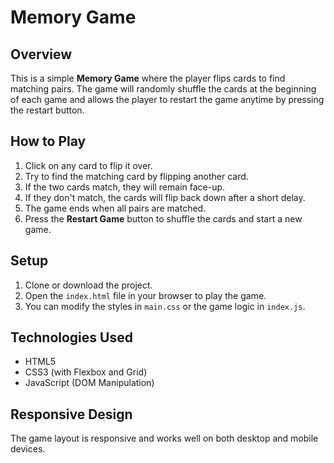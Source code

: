 # Memory Game

## Overview

This is a simple **Memory Game** where the player flips cards to find matching pairs. The game will randomly shuffle the cards at the beginning of each game and allows the player to restart the game anytime by pressing the restart button.

## How to Play

1. Click on any card to flip it over.
2. Try to find the matching card by flipping another card.
3. If the two cards match, they will remain face-up.
4. If they don't match, the cards will flip back down after a short delay.
5. The game ends when all pairs are matched.
6. Press the **Restart Game** button to shuffle the cards and start a new game.

## Setup

1. Clone or download the project.
2. Open the `index.html` file in your browser to play the game.
3. You can modify the styles in `main.css` or the game logic in `index.js`.

## Technologies Used

- HTML5
- CSS3 (with Flexbox and Grid)
- JavaScript (DOM Manipulation)

## Responsive Design

The game layout is responsive and works well on both desktop and mobile devices.